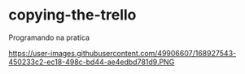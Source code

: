 # copying-the-trello
Programando na pratica

<img>https://user-images.githubusercontent.com/49906607/168927543-450233c2-ec18-498c-bd44-ae4edbd781d9.PNG</img>
